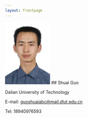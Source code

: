 ```yaml
---
layout: frontpage
---
```


<img src="/images/head.jpg" class="left" />
## Shuai Guo

Dalian University of Technology

E-mail: guoshuaiabc@mail.dlut.edu.cn

Tel: 18940976593
